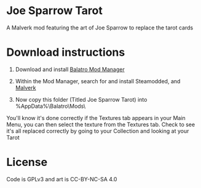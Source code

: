 # Joe Sparrow Tarot
A Malverk mod featuring the art of Joe Sparrow to replace the tarot cards

# Download instructions

1. Download and install [Balatro Mod Manager](https://github.com/skyline69/balatro-mod-manager) 

2. Within the Mod Manager, search for and install Steamodded, and [Malverk](https://balatromods.miraheze.org/wiki/Malverk)

3. Now copy this folder (Titled Joe Sparrow Tarot) into %AppData%\Balatro\Mods\

You'll know it's done correctly if the Textures tab appears in your Main Menu, you can then select the texture from the Textures tab.
Check to see it's all replaced correctly by going to your Collection and looking at your Tarot

# License
Code is GPLv3 and art is CC-BY-NC-SA 4.0
